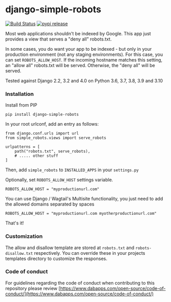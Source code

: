 django-simple-robots
====================

[![Build Status](https://travis-ci.org/dabapps/django-simple-robots.svg)](https://travis-ci.org/dabapps/django-simple-robots)
[![pypi release](https://img.shields.io/pypi/v/django-simple-robots.svg)](https://pypi.python.org/pypi/django-simple-robots)

Most web applications shouldn't be indexed by Google. This app just provides a view that serves a "deny all" robots.txt.

In some cases, you do want your app to be indexed - but only in your production environment (not any staging environments). For this case, you can set `ROBOTS_ALLOW_HOST`. If the incoming hostname matches this setting, an "allow all" robots.txt will be served. Otherwise, the "deny all" will be served.

Tested against Django 2.2, 3.2 and 4.0 on Python 3.6, 3.7, 3.8, 3.9 and 3.10

### Installation

Install from PIP

    pip install django-simple-robots

In your root urlconf, add an entry as follows:

    from django.conf.urls import url
    from simple_robots.views import serve_robots

    urlpatterns = [
        path("robots.txt", serve_robots),
        # ..... other stuff
    ]

Then, add `simple_robots` to `INSTALLED_APPS` in your `settings.py`

Optionally, set `ROBOTS_ALLOW_HOST` settings variable.

    ROBOTS_ALLOW_HOST = "myproductionurl.com"

You can use Django / Wagtail's Multisite functionality, you just need to add the allowed domains separated by spaces 

    ROBOTS_ALLOW_HOST = "myproductionurl.com myotherproductionurl.com"

That's it!

### Customization

The allow and disallow template are stored at `robots.txt` and `robots-disallow.txt` respectively. You can override these in your projects templates directory to customize the responses.

### Code of conduct

For guidelines regarding the code of conduct when contributing to this repository please review [https://www.dabapps.com/open-source/code-of-conduct/](https://www.dabapps.com/open-source/code-of-conduct/)
